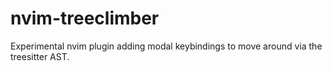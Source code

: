 # nvim-treeclimber

Experimental nvim plugin adding modal keybindings to move around via the
treesitter AST.
